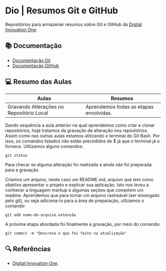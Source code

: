 ﻿
# Dio | Resumos Git e GitHub

Repositórios para armazenar resumos sobre Git e GitHub da [Digital Innovation One](https://www.dio.me).

## 📚 Documentação
- [Documentação Git](https://git-scm.com/doc)
- [Documentação GitHub](https://docs.github.com)

## 💻 Resumo das Aulas
| Aulas | Resumos |
|-------| --------|
| Gravando Alterações no Repositório Local | Aprendemos todas as etapas envolvidas. |

Dando sequência a aula anterior na qual aprendemos como criar e clonar repositórios, hoje tratamos da gravação de alteração nos repósitórios. Assim como nas outras aulas estamos utilizando o terminal do Git Bash. Por isso, os comandos listados não estão precedidos de $ já que o terminal já o fornece.
Utilizamos alguns comandos:

```
git status
```
Para checar se alguma alteração foi realizada e ainda não foi preparada para a gravação.

Criamos um arquivo, neste caso um README.md, arquivo que tem como objetivo apresentar o projeto e explicar sua aplicação. Isto nos levou a conhecer a linguagem markup e algumas seções que compõem um readme.
Aprendemos que para tornar um arquivo rastreável (ser enxergado pelo git), ou seja adiciona-lo para a área de preparação, utlizamos o comando:

```
git add nome-do-arquivo.extensão
```


A próxima etapa abordada foi finalmente a gravação, por meio do comando:

```
git commit -m "Descreva o que foi feito na atualização"
```


## 🔍 Referências
- [Digital Innovation One](https://web.dio.me/course/versionamento-de-codigo-com-git-e-github/learning/3f9f2336-6fd5-44cb-ba39-d1a4f6448023?back=/track/coding-future-banco-pan-desenvolvimento-frontend-com-angular&tab=undefined&moduleId=undefined).
